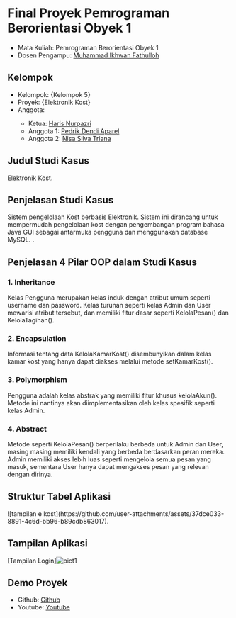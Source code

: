 # Final Proyek Pemrograman Berorientasi Obyek 1
<ul>
  <li>Mata Kuliah: Pemrograman Berorientasi Obyek 1</li>
  <li>Dosen Pengampu: <a href="https://github.com/Muhammad-Ikhwan-Fathulloh">Muhammad Ikhwan Fathulloh</a></li>
</ul>

## Kelompok
<ul>
  <li>Kelompok: {Kelompok 5}</li>
  <li>Proyek: {Elektronik Kost}</li>
  <li>Anggota:</li>
  <ul>
    <li>Ketua: <a href="https://github.com/harisnurpazri">Haris Nurpazri</a></li>
    <li>Anggota 1: <a href="https://github.com/Pedrikdendi">Pedrik Dendi Aparel</a></li>
    <li>Anggota 2: <a href="https://github.com/NisaSilvaTriana">Nisa Silva Triana</a></li>
  </ul>
</ul>

## Judul Studi Kasus
<p>Elektronik Kost.</p>

## Penjelasan Studi Kasus
<p>Sistem pengelolaan Kost berbasis Elektronik. Sistem ini dirancang untuk mempermudah pengelolaan kost dengan pengembangan program bahasa Java GUI sebagai antarmuka pengguna dan menggunakan database MySQL.
.</p>

## Penjelasan 4 Pilar OOP dalam Studi Kasus

### 1. Inheritance
<p>Kelas Pengguna merupakan kelas induk dengan atribut umum seperti username dan password. Kelas turunan seperti kelas Admin dan User mewarisi atribut tersebut, dan memiliki fitur dasar seperti KelolaPesan() dan KelolaTagihan().</p>

### 2. Encapsulation
<p>Informasi tentang data KelolaKamarKost() disembunyikan dalam kelas kamar kost yang hanya dapat diakses melalui metode setKamarKost().</p>

### 3. Polymorphism
<p>Pengguna adalah kelas abstrak yang memiliki fitur khusus kelolaAkun(). Metode ini nantinya akan diimplementasikan oleh kelas spesifik seperti kelas Admin.</p>

### 4. Abstract
<p>Metode seperti KelolaPesan() berperilaku berbeda untuk Admin dan User, masing masing memiliki kendali yang berbeda berdasarkan peran mereka. Admin memiliki akses lebih luas seperti mengelola semua pesan yang masuk, sementara User hanya dapat mengakses pesan yang relevan dengan dirinya.</p>

## Struktur Tabel Aplikasi
<p>![tampilan e kost](https://github.com/user-attachments/assets/37dce033-8891-4c6d-bb96-b89cdb863017).</p>

## Tampilan Aplikasi
[Tampilan Login]![pict1](https://github.com/user-attachments/assets/576c4afd-adf4-4fcf-bb86-8710345edad5)

## Demo Proyek
<ul>
  <li>Github: <a href="https://github.com/harisnurpazri/TUBESProject_ProgramE-Kots_Kelompok5_TIFRP23A/tree/main">Github</a></li>
  <li>Youtube: <a href="">Youtube</a></li>
</ul>
